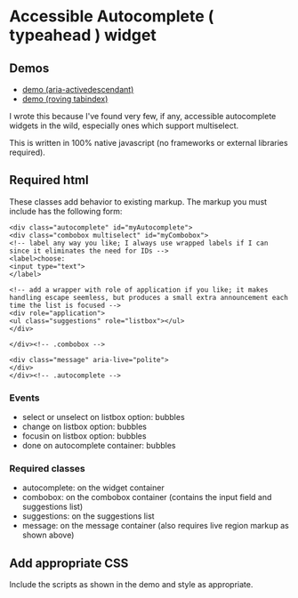 # Accessible Autocomplete ( typeahead ) widget

## Demos

- [demo (aria-activedescendant)](https://RichCaloggero.github.io/autocomplete/autocomplete-activedescendant.html)
- [demo (roving tabindex)](https://RichCaloggero.github.io/autocomplete/autocomplete.html)


I wrote this because I've found very few, if any, accessible autocomplete widgets in the wild, especially ones which support multiselect.

This is written in 100% native javascript (no frameworks or external libraries required).

## Required html

These classes add behavior to existing markup.  The markup you must include has the following form:

```
<div class="autocomplete" id="myAutocomplete">
<div class="combobox multiselect" id="myCombobox">
<!-- label any way you like; I always use wrapped labels if I can since it eliminates the need for IDs -->
<label>choose:
<input type="text">
</label>

<!-- add a wrapper with role of application if you like; it makes handling escape seemless, but produces a small extra announcement each time the list is focused -->
<div role="application">
<ul class="suggestions" role="listbox"></ul>
</div>

</div><!-- .combobox -->

<div class="message" aria-live="polite">
</div>
</div><!-- .autocomplete -->
```

### Events

- select or unselect on listbox option: bubbles
- change on listbox option: bubbles
- focusin on listbox option: bubbles
- done on autocomplete container: bubbles

### Required classes

- autocomplete: on the widget container
- combobox: on the combobox container (contains the input field and suggestions list)
- suggestions: on the suggestions list
- message: on the message container (also requires live region markup as shown above)


## Add appropriate CSS

Include the scripts as shown in the demo and style as appropriate.

